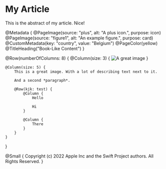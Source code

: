 # My Article

This is the abstract of my article. Nice!

@Metadata {
    @PageImage(source: "plus", alt: "A plus icon.", purpose: icon)
    @PageImage(source: "figure1", alt: "An example figure.", purpose: card)
    @CustomMetadata(key: "country", value: "Belgium")
    @PageColor(yellow)
    @TitleHeading("Book-Like Content")
}

@Row(numberOfColumns: 8) {
    @Column(size: 3) {
        ![A great image](figure1)
    }
    
    @Column(size: 5) {
        This is a great image. With a lot of describing text next to it.
        
        And a second *paragraph*.
        
        @Row(kjk: test) {
            @Column {
                Hello
                
                Hi
            }
            
            @Column {
                There
            }
        }
    }
}

@Small {
    Copyright (c) 2022 Apple Inc and the Swift Project authors. All Rights Reserved.
}

<!-- Copyright (c) 2022 Apple Inc and the Swift Project authors. All Rights Reserved. -->
